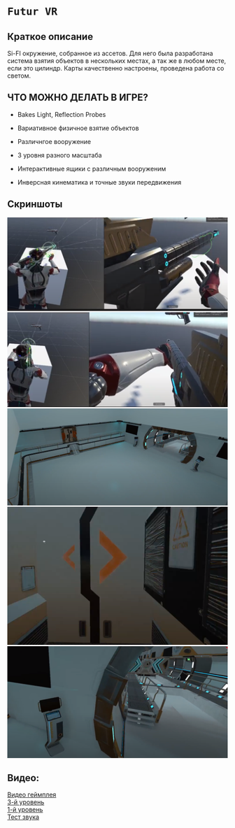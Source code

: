 #  `Futur VR`
## Краткое описание
Si-FI окружение, собранное из ассетов. Для него была разработана система взятия объектов в нескольких местах, а так же в любом месте, если это цилиндр. Карты качественно настроены, проведена работа со светом.

## **ЧТО МОЖНО ДЕЛАТЬ В ИГРЕ?** 

* Bakes Light, Reflection Probes

* Вариативное физичное взятие объектов

* Различнгое вооружение

* 3 уровня разного масштаба

* Интерактивные ящики с различным вооруженим

* Инверсная кинематика и точные звуки передвижения
## Скриншоты

![alt text](https://github.com/darke333/FuturVR/blob/master/Screenshot_10.png)
![alt text](https://github.com/darke333/FuturVR/blob/master/Screenshot_11.png)
![alt text](https://github.com/darke333/FuturVR/blob/master/Screenshot_12.png)
![alt text](https://github.com/darke333/FuturVR/blob/master/Screenshot_13.png)
![alt text](https://github.com/darke333/FuturVR/blob/master/Screenshot_14.png)

## Видео:


[Видео геймплея](https://drive.google.com/file/d/1sifrxwanDVKoFey3Ks01PYSZKb8NRTjM/view?usp=sharing)  
[3-й уровень](https://drive.google.com/file/d/1MeUTZdhSHygJkirAwUevPniRx0vEzIvs/view?usp=sharing)  
[1-й уровень](https://drive.google.com/drive/folders/1d3urIVM865TT5AOTL6w0o63A785ZGAET)  
[Тест звука](https://drive.google.com/file/d/1d5tk5WcZP2g9uux6G0BI9zJwrzDnxecQ/view?usp=sharing)  


